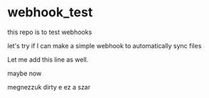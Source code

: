 # webhook_test
this repo is to test webhooks

let's try if I can make a simple webhook to automatically sync files

Let me add this line as well.

maybe now

megnezzuk dirty e ez a szar
